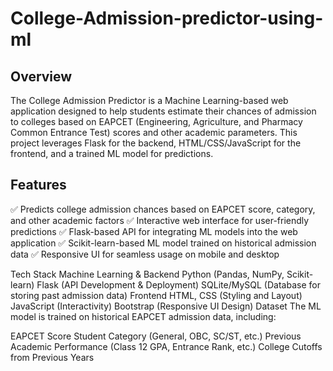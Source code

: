 # College-Admission-predictor-using-ml
## Overview
The College Admission Predictor is a Machine Learning-based web application designed to help students estimate their chances of admission to colleges based on EAPCET (Engineering, Agriculture, and Pharmacy Common Entrance Test) scores and other academic parameters. This project leverages Flask for the backend, HTML/CSS/JavaScript for the frontend, and a trained ML model for predictions.

## Features
✅ Predicts college admission chances based on EAPCET score, category, and other academic factors
✅ Interactive web interface for user-friendly predictions
✅ Flask-based API for integrating ML models into the web application
✅ Scikit-learn-based ML model trained on historical admission data
✅ Responsive UI for seamless usage on mobile and desktop

Tech Stack
Machine Learning & Backend
Python (Pandas, NumPy, Scikit-learn)
Flask (API Development & Deployment)
SQLite/MySQL (Database for storing past admission data)
Frontend
HTML, CSS (Styling and Layout)
JavaScript (Interactivity)
Bootstrap (Responsive UI Design)
Dataset
The ML model is trained on historical EAPCET admission data, including:

EAPCET Score
Student Category (General, OBC, SC/ST, etc.)
Previous Academic Performance (Class 12 GPA, Entrance Rank, etc.)
College Cutoffs from Previous Years

